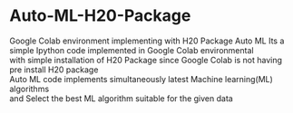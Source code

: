 # Auto-ML-H20-Package
Google Colab environment implementing with H20 Package  Auto ML 
Its a simple Ipython code implemented in  Google Colab environmental <br>
with simple installation of H20 Package since Google Colab is not having pre install H20 package<br>
Auto ML code implements simultaneously latest Machine learning(ML) algorithms <br>
and Select the best ML algorithm suitable for the given data 
